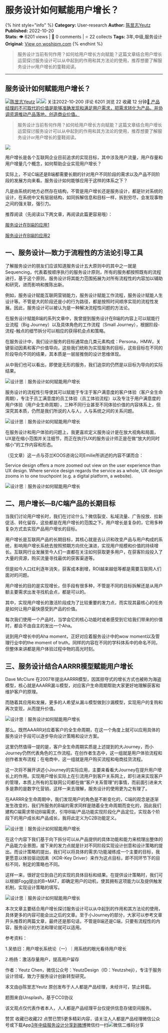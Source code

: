 # 服务设计如何赋能用户增长？
{% hint style="info" %}
**Category:** User-research
**Author:** [陈昱志Yeutz](https://www.woshipm.com/u/206739)
**Published:** 2022-10-20  
**Stats:** 👁️ 6201 views | 💬 0 comments | ⭐ 22 collects
**Tags:** 3年,中级,服务设计
**Original:** [View on woshipm.com](https://www.woshipm.com/user-research/5650524.html)
{% endhint %}
> 服务设计当前有何作用？如何给用户增长方向赋能？这篇文章结合用户增长运营探讨服务设计可以从中起到的作用和其方法论的使用，推荐想要了解服务设计or用户增长的童鞋阅读。

---

## 服务设计如何赋能用户增长？

[![](https://image.woshipm.com/wp-files/2022/10/5lVJAtuuQxtu6fIkFucc.jpeg!/both/72x72)](https://www.woshipm.com/u/206739)[陈昱志Yeutz](https://www.woshipm.com/u/206739) ![](https://static.woshipm.com/tag/1121_1@2x.png)![](https://static.woshipm.com/tag/2104_1@2x.png) 关注2022-10-200 评论 6201 浏览 22 收藏 12 分钟[🔗 产品经理的不可取代的价值是能够准确发现和满足用户需求，把需求转化为产品，并协调资源推动产品落地，创造商业价值。](https://ke.qidianla.com/courses/90pm)

> 服务设计当前有何作用？如何给用户增长方向赋能？这篇文章结合用户增长运营探讨服务设计可以从中起到的作用和其方法论的使用，推荐想要了解服务设计or用户增长的童鞋阅读。

![](https://image.yunyingpai.com/wp/2022/10/pfOPe5MUDcgSQePTQbme.png)

用户增长是各个互联网企业目前追求的实现目标，其中涉及用户流量，用户存量和用户增量几个概念，如何帮助企业实现用户增长？

实际上，不论C端还是B端都需要长期的针对用户不同阶段的需求以及产品不同阶段的发展方向来看。服务设计如何能够应用于这样的体系之下？

凡是由系统的地方必然存在结构，不管是用户增长还是服务设计，都是针对系统的设计，在系统中又有层层结构，如同拆解信息和目标一样，拆到穷尽，会发现事物之间的强关联，强引力。

推荐阅读（先阅读以下两文章，再阅读此篇更容易哦）：

[服务设计在B端的应用1](https://www.woshipm.com/pd/2636074.html)

[服务设计在B端的应用2](https://www.woshipm.com/user-research/5648613.html)

## 一、服务设计—致力于流程性的方法论引导工具

了解服务设计的朋友们应该知道服务设计五大原则中的其中之一就是Sequencing，代表着按顺序执行的服务设计原则，所有的服务都按照既有的流程进行，基于这个原则，服务设计将其能力范围拓展为对所有流程性的内容加以辅助和研究，进而影响和推陈出新。

例如，服务设计赋能互联网营销能力，服务设计赋能工作流程，服务设计赋能人生设计等。不管是大的阶段还是小的行为路径，都是按照时间顺序实现的流程性发展。因此，服务设计可以被认为是一种解决流程性问题的方法论。

在服务设计赋能B端的系列文章中，我曾提到服务设计在B端的内容上可以赋能行业流程（Big Journey）以及具体角色的工作流程（Small Journey），根据阶段-流程-触点的细节拆分可以相应的获得机会点和策略。

在服务设计中，我们设计服务的目标通常由几类元素构成：Persona，HMW，关键驱动因素和客户价值导向，这些我们统称为实现服务的目标，这些目标在不同的阶段导向不同的结果，其本质是一层层推倒的设计思维体现。

从中我们也可以看出，即使是无形的服务，我们追崇的仍然是以目标为导向的实际结果。

![设计思｜服务设计如何赋能用户增长](https://image.yunyingpai.com/wp/2022/10/yqGTCNiIH85du52xbLFq.png)

服务设计的流程性引导使其可以赋能于专注于客户满意度的客户体验（客户全生命周期），专注于员工满意度的员工体验（员工体验流程）以及专注于用户满意度的用户体验（用户全生命周期），三种不同行业甚至不同体验价值的内容体系上，但深究其本质，仍然是我们所说的人与人，人与系统之间的关系问题。

![设计思｜服务设计如何赋能用户增长](https://image.yunyingpai.com/wp/2022/10/spOmyzSjP8BZHfiTEO45.png)

在服务设计和用户体验的问题上，我更喜欢定义服务设计是在放大视角和局面，UX是在缩小范围并关注细节，而正在执行UX的服务设计师正是在做“放大的同时缩小”的工作内容和形态。

（见文章）这一点与芬兰KOOS咨询公司Emilie所讲述的内容不谋而合：

Service design offers a more zoomed out view on the user experience than UX design. Where service design regards the service as a whole, UX design zooms in to one touchpoint (e.g. a digital platform, a website).

![设计思｜服务设计如何赋能用户增长](https://image.yunyingpai.com/wp/2022/10/5aPsdpvygWLQ4mKlv49K.jpeg)

## 二、用户增长—B/C端产品的长期目标

当我们讨论用户增长时，我们在讨论什么？微信裂变、私域流量、广告投放、拉新促活、转化留存，这些都是在用户增长的范围之下。用户增长是复杂的，它用多种复杂方式去实现产品用户增长的目标。

用户增长是互联网产品的长期目标，其核心就是去认识和改变产品与用户构成的系统，影响用户增长系统去按照预期方向优化演进，实现用户规模和价值的持续增长。互联网行业发展至今人们一直都在关注如何获取更多用户，在获客阶段投入了大量的资源，购买流量寻找最优的获客渠道等。

但是如今人口红利逐年消失，获客成本剧增，ROI越来越低等都是需要互联网人们面对的问题。

用户增长的目的是实现增长，但手段有很多种，不管是不同的目标拆解还是从用户额主要需求出发寻找机会点，都是可以的。

其中，实现用户增长的激活阶段成为了比较重要的发力点，而实现其最核心的任务是如何让用户最快感受到产品的价值。

每次我们使用一个产品时，当学会它的核心功能时或者感受到它给我们带来的价值时，都会不由自主的发出一个Aha。

说到用户增长中的Aha moment，正好对应着服务设计中的wow moment以及管理行业中的the moment of truth。同样的内容在不同的学科体系中的命名不同，但整体来讲都是用户体验过程中物的高光时刻。

## 三、服务设计结合AARRR模型赋能用户增长

Dave McClure 在2007年提出AARRR模型，因其掠夺式的增长方式也被称为海盗模型，核心就是AAARR漏斗模型，对应客户生命周期帮助大家更好地理解获客和维护客户的原理。

而随着其应用和发展，更多的人希望从漏斗模型做到沙漏模型，实现用户的复购和再次变现，从而提升价值。

![设计思｜服务设计如何赋能用户增长](https://image.yunyingpai.com/wp/2022/10/ncL4wVE4GrSXpAsmsivd.png)

那么，既然AAARR对应着客户的全生命周期，在这一个角度上就可以应用具体的服务设计手段可以逐步导向设计策略和设计方案。

这里仍然值得一提的是，客户全生命周期实质是上述提到的大Journey，而小Journey仍然代表角色的工作流程。在创作者生态中，这一组就是用户体验流程和创作者发布流程；在电商中，这一组就是用户购买流程和电商挂货流程。

这一次将不展开讲述小Journey的实际应用，主要来看看大Journey在提升用户增长上的作用。实现用户增长实际上在引流用户到客户关系网上，即引进来实现客户的管理，本质上所有的互联网公司都在做“客户关系管理”的事情，而前面引进来大多是靠的是数字化营销，这样一来去理解，服务设计的使用更为之有理了。

在AARRR全生命周期中，我们发现用户的角色是不断变化的，C端的观念是逐渐发生改变的，我们所服务的B端的需求同样是随着全生命周期而变化的，因此我们建构C端需求带动B端需求，引导B端/产品功能实现阶段化产品定位，实现各个阶段下的用户成长和产品成长，我将此定义为C2B功能定义。

![设计思｜服务设计如何赋能用户增长](https://image.yunyingpai.com/wp/2022/10/izVbU7UXjpVikXjiGha8.jpeg)

在这个内容下我们基于向下拆分可以从产品提供的具体功能和能力来梳理出整体的产品能力全景图，接下来的发力点就是针对不同阶段实现设计创意和设计策略的提出。而设计策略的提出，我们可以将具体的需求/功能凝练成一个主要的目标，我更愿意以体验驱动因素（KDR-Key Driver）来作为这点目标，即不同环节下的目标不同，制定的策略也不同。

这样一来，很好定位到自己的实现的具体目标和结果。在提供设计策略时，我们可以根据Fogg提出的B=MAT，即确定用户的动机，使其拥有这项能力以及提供触发机制，实现设计策略的填写。

![设计思｜服务设计如何赋能用户增长](https://image.yunyingpai.com/wp/2022/10/b9iDFSdSZh2eFK6D9SYq.jpeg)

本次文章主要结合用户增长探讨服务设计可以从中起到的作用和其方法论的使用，具体更多的内容可能会出之后的文章。至于小Journey的部分，大家可以参考文章开头推荐的两篇文章，最终还是那句话，不管是B端还是C端，只要有流程性的内容，服务设计的方法和理论就可以适用。

参考资料：

1.吴依旧：用户增长系统论（一）｜用系统的眼光看待用户增长

2.杨扬：激活存量用户，提高用户留存

作者：Yeutz Chen，微信公众号：YeutzDesign（ID：Yeutzsheji），专注于服务设计领域，致力于服务设计创新转型研究。

本文由@陈昱志Yeutz 原创发布于人人都是产品经理，未经许可，禁止转载。

题图来自Unsplash，基于CC0协议

该文观点仅代表作者本人，人人都是产品经理平台仅提供信息存储空间服务。

赞赏 收藏已收藏22 点赞已赞5更多精彩内容，请关注人人都是产品经理微信公众号或下载App[3年](https://www.woshipm.com/tag/3%e5%b9%b4)[中级](https://www.woshipm.com/tag/%e4%b8%ad%e7%ba%a7)[服务设计](https://www.woshipm.com/tag/%e6%9c%8d%e5%8a%a1%e8%ae%be%e8%ae%a1)[分享到微博](https://service.weibo.com/share/share.php?appkey=2775287854&title=服务设计如何赋能用户增长？&url=https://www.woshipm.com/user-research/5650524.html&pic=https://image.yunyingpai.com/wp/2022/10/pfOPe5MUDcgSQePTQbme.png)微信扫一扫![微信二维码](https://api.pwmqr.com/qrcode/create/?url=https://www.woshipm.com/user-research/5650524.html)分享